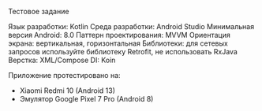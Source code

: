 Тестовое задание

Язык разработки: Kotlin
Среда разработки: Android Studio
Минимальная версия Android: 8.0
Паттерн проектирования: MVVM 
Ориентация экрана: вертикальная, горизонтальная
Библиотеки: для сетевых запросов используйте библиотеку Retrofit, не использовать RxJava
Верстка: XML/Compose
DI: Koin

Приложение протестировано на:
* Xiaomi Redmi 10 (Android 13)
* Эмулятор Google Pixel 7 Pro (Android 8)
